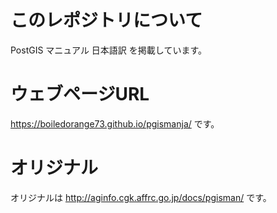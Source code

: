 # このレポジトリについて

PostGIS マニュアル 日本語訳 を掲載しています。

# ウェブページURL

https://boiledorange73.github.io/pgismanja/ です。

# オリジナル

オリジナルは http://aginfo.cgk.affrc.go.jp/docs/pgisman/ です。

